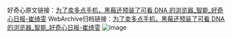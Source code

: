 好奇心原文链接：[为了卖多点手机，黑莓还预装了可看 DNA 的浏览器_智能_好奇心日报-崔绮雯](https://www.qdaily.com/articles/4233.html)
WebArchive归档链接：[为了卖多点手机，黑莓还预装了可看 DNA 的浏览器_智能_好奇心日报-崔绮雯](http://web.archive.org/web/20190623153956/https://www.qdaily.com/articles/4233.html)
![image](http://ww3.sinaimg.cn/large/007d5XDply1g3vez9gft2j30u02tw4qp)